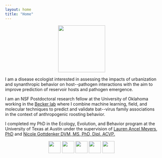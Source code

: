 ```yaml
---
layout: home
title: "Home"
---
```


<center><img src="/different-method/assets/img/altbat" alt="" width="155"></center>

I am a disease ecologist interested in assessing the impacts of urbanization and synanthropic behavior on host--pathogen interactions with the aim to improve prediction of reservoir hosts and pathogen emergence.

I am an NSF Postdoctoral research fellow at the University of Oklahoma working in the [Becker lab](http://beckerlab.weebly.com/) where I combine machine learning, field, and molecular techniques to predict and validate bat--virus family associations in the context of anthropogenic roosting behavior. 

I completed my PhD in the Ecology, Evolution, and Behavior program at the University of Texas at Austin under the supervision of [Lauren Ancel Meyers, PhD](http://www.bio.utexas.edu/research/meyers/) and [Nicole Gottdenker DVM, MS, PhD, Dipl. ACVP.](https://www.gottdenkerlab.com/)

<p style="text-align:center;font-size:110%">
<a href="mailto:briana.a.bekte-1@ou.edu"> <img src="/different-method/assets/img/email.png" width="40" height="40"></a>
<a href="https://twitter.com/brianaabook"> <img src="/different-method/assets/img/twitter.png" width="40" height="40"></a>
<a href="https://scholar.google.com/citations?user=Aw-DXJAAAAAJ&hl=en"> <img src="/different-method/assets/img/google.png" width="40" height="40"></a>
<a href="https://github.com/babetke"> <img src="/different-method/assets/img/github.png" width="40" height="40"></a>
<a href="https://www.linkedin.com/in/briana-betke-02135b151/"> <img src="/different-method/assets/img/linkedin.png" width="40" height="40"></a>
